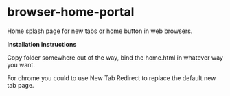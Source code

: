 browser-home-portal
===================

Home splash page for new tabs or home button in web browsers.

__Installation instructions__

Copy folder somewhere out of the way, bind the home.html in whatever way you want. 

For chrome you could to use New Tab Redirect to replace the default new tab page.